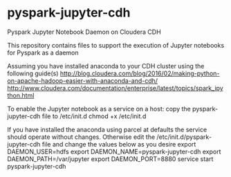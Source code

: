 # pyspark-jupyter-cdh
Pyspark Jupyter Notebook Daemon on Cloudera CDH

This repository contains files to support the execution of Jupyter notebooks for Pyspark as a daemon

Assuming you have installed anaconda to your CDH cluster using the following guide(s)
http://blog.cloudera.com/blog/2016/02/making-python-on-apache-hadoop-easier-with-anaconda-and-cdh/
http://www.cloudera.com/documentation/enterprise/latest/topics/spark_ipython.html

To enable the Jupyter notebook as a service on a host:
copy the pyspark-jupyter-cdh file to /etc/init.d
chmod +x /etc/init.d

If you have installed the anaconda using parcel at defaults the service should operate without changes.
Otherwise edit the /etc/init.d/pyspark-jupyter-cdh file and change the values below as you desire
  export DAEMON_USER=hdfs
  export DAEMON_NAME=pyspark-jupyter-cdh
  export DAEMON_PATH=/var/jupyter
  export DAEMON_PORT=8880
service start pyspark-jupyter-cdh 
